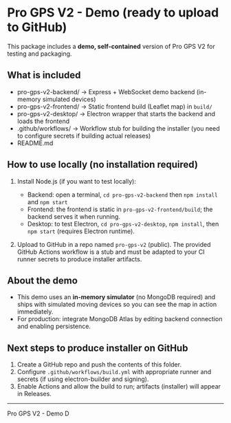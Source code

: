 
# Pro GPS V2 - Demo (ready to upload to GitHub)

This package includes a **demo, self-contained** version of Pro GPS V2 for testing and packaging.

## What is included
- pro-gps-v2-backend/   -> Express + WebSocket demo backend (in-memory simulated devices)
- pro-gps-v2-frontend/  -> Static frontend build (Leaflet map) in `build/`
- pro-gps-v2-desktop/   -> Electron wrapper that starts the backend and loads the frontend
- .github/workflows/    -> Workflow stub for building the installer (you need to configure secrets if building actual releases)
- README.md

## How to use locally (no installation required)
1. Install Node.js (if you want to test locally):
   - Backend: open a terminal, `cd pro-gps-v2-backend` then `npm install` and `npm start`
   - Frontend: the frontend is static in `pro-gps-v2-frontend/build`; the backend serves it when running.
   - Desktop: to test Electron, `cd pro-gps-v2-desktop`, `npm install`, then `npm start` (requires Electron runtime).

2. Upload to GitHub in a repo named `pro-gps-v2` (public). The provided GitHub Actions workflow is a stub and must be adapted to your CI runner secrets to produce installer artifacts.

## About the demo
- This demo uses an **in-memory simulator** (no MongoDB required) and ships with simulated moving devices so you can see the map in action immediately.
- For production: integrate MongoDB Atlas by editing backend connection and enabling persistence.

## Next steps to produce installer on GitHub
1. Create a GitHub repo and push the contents of this folder.
2. Configure `.github/workflows/build.yml` with appropriate runner and secrets (if using electron-builder and signing).
3. Enable Actions and allow the build to run; artifacts (installer) will appear in Releases.

---
Pro GPS V2 - Demo
D
